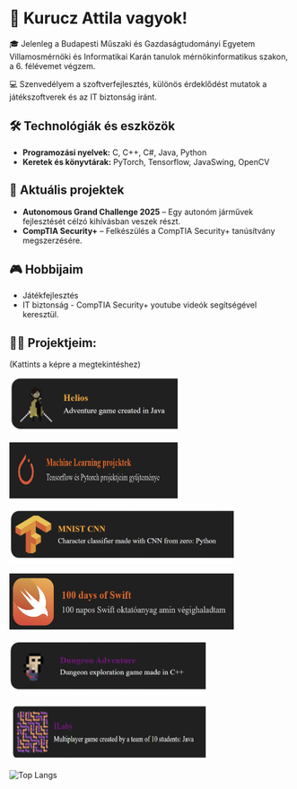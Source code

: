 # 👋 Kurucz Attila vagyok!

🎓 Jelenleg a Budapesti Műszaki és Gazdaságtudományi Egyetem Villamosmérnöki és Informatikai Karán tanulok mérnökinformatikus szakon, a 6. félévemet végzem.

💻 Szenvedélyem a szoftverfejlesztés, különös érdeklődést mutatok a játékszoftverek és az IT biztonság iránt.

## 🛠️ Technológiák és eszközök

- **Programozási nyelvek:** C, C++, C#, Java, Python
- **Keretek és könyvtárak:** PyTorch, Tensorflow, JavaSwing, OpenCV

## 🚀 Aktuális projektek

- **Autonomous Grand Challenge 2025** – Egy autonóm járművek fejlesztését célzó kihívásban veszek részt.
- **CompTIA Security+** – Felkészülés a CompTIA Security+ tanúsítvány megszerzésére.

## 🎮 Hobbijaim

- Játékfejlesztés
- IT biztonság - CompTIA Security+ youtube videók segítségével
keresztül.

## 🧑‍💻 Projektjeim:
<p>(Kattints a képre a megtekintéshez)</p>

<a href="https://github.com/Kuruczattila2003/Hausaufgabe3">
  <img src="images/Helios-Photoroom.png" width="300" height="100"></img>
</a>
<p></p>

<a href="https://github.com/INemet-SzoftPtojLab-2024/iLaby">
  <img src="images/ML.jpg" width="300" height="100"></img>
</a>
<p></p>

<a href="https://github.com/Kuruczattila2003/MNIST_CNN">
  <img src="images/tensorflow-Photoroom.png" width="400" height="100"></img>
</a>
<p></p>

<a href="https://www.hackingwithswift.com/100">
  <img src="images/Swift.jpg" width="400" height="100"></img>
</a>

<p></p>

<a href="https://github.com/Kuruczattila2003/Dungeon_Adventure">
  <img src="images/Prog2_photo.png" width="350" height="100"></img>
</a>
<p></p>

<a href="https://github.com/INemet-SzoftPtojLab-2024/iLaby">
  <img src="images/Ilaby-Photoroom.png" width="350" height="100"></img>
</a>
<p></p>


![Top Langs](https://github-readme-stats.vercel.app/api/top-langs/?username=Kuruczattila2003&theme=tokyonight)


